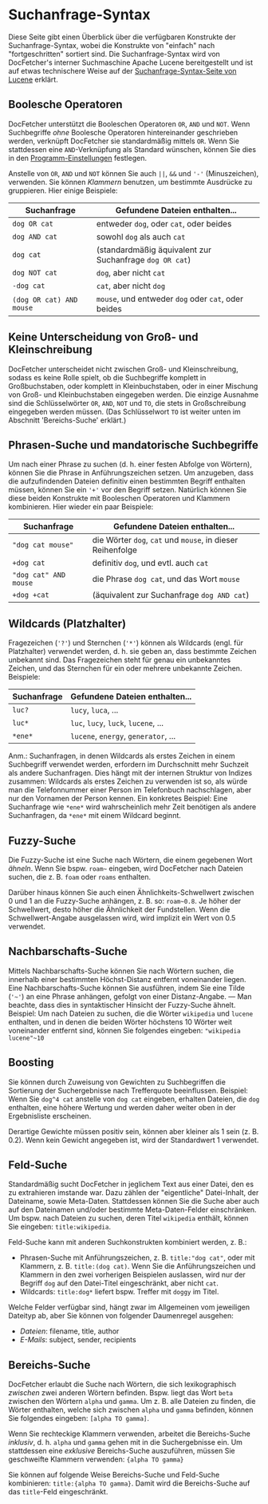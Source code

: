 Suchanfrage-Syntax
==================
Diese Seite gibt einen Überblick über die verfügbaren Konstrukte der Suchanfrage-Syntax, wobei die Konstrukte von "einfach" nach "fortgeschritten" sortiert sind. Die Suchanfrage-Syntax wird von DocFetcher's interner Suchmaschine Apache Lucene bereitgestellt und ist auf etwas technischere Weise auf der [Suchanfrage-Syntax-Seite von Lucene](http://lucene.apache.org/java/3_4_0/queryparsersyntax.html) erklärt.


Boolesche Operatoren
--------------------
DocFetcher unterstützt die Booleschen Operatoren `OR`, `AND` und `NOT`. Wenn Suchbegriffe *ohne* Boolesche Operatoren hintereinander geschrieben werden, verknüpft DocFetcher sie standardmäßig mittels `OR`. Wenn Sie stattdessen eine `AND`-Verknüpfung als Standard wünschen, können Sie dies in den [Programm-Einstellungen](Preferences.html) festlegen.

Anstelle von `OR`, `AND` und `NOT` können Sie auch `||`, `&&` und `'-'` (Minuszeichen), verwenden. Sie können *Klammern* benutzen, um bestimmte Ausdrücke zu gruppieren. Hier einige Beispiele:

Suchanfrage              | Gefundene Dateien enthalten...
-------------------------|---------------------------------------------
`dog OR cat`             | entweder `dog`, oder `cat`, oder beides
`dog AND cat`            | sowohl `dog` als auch `cat`
`dog cat`                | (standardmäßig äquivalent zur Suchanfrage `dog OR cat`)
`dog NOT cat`            | `dog`, aber nicht `cat`
`-dog cat`               | `cat`, aber nicht `dog`
`(dog OR cat) AND mouse` | `mouse`, und entweder `dog` oder `cat`, oder beides


Keine Unterscheidung von Groß- und Kleinschreibung
--------------------------------------------------
DocFetcher unterscheidet nicht zwischen Groß- und Kleinschreibung, sodass es keine Rolle spielt, ob die Suchbegriffe komplett in Großbuchstaben, oder komplett in Kleinbuchstaben, oder in einer Mischung von Groß- und Kleinbuchstaben eingegeben werden. Die einzige Ausnahme sind die Schlüsselwörter `OR`, `AND`, `NOT` und `TO`, die stets in Großschreibung eingegeben werden müssen. (Das Schlüsselwort `TO` ist weiter unten im Abschnitt 'Bereichs-Suche' erklärt.)


Phrasen-Suche und mandatorische Suchbegriffe
--------------------------------------------
Um nach einer Phrase zu suchen (d.&nbsp;h. einer festen Abfolge von Wörtern), können Sie die Phrase in Anführungszeichen setzen. Um anzugeben, dass die aufzufindenden Dateien definitiv einen bestimmten Begriff enthalten müssen, können Sie ein `'+'` vor den Begriff setzen. Natürlich können Sie diese beiden Konstrukte mit Booleschen Operatoren und Klammern kombinieren. Hier wieder ein paar Beispiele:

Suchanfrage           | Gefundene Dateien enthalten...
----------------------|-------------------------------------
`"dog cat mouse"`     | die Wörter `dog`, `cat` und `mouse`, in dieser Reihenfolge
`+dog cat`            | definitiv `dog`, und evtl. auch `cat`
`"dog cat" AND mouse` | die Phrase `dog cat`, und das Wort `mouse`
`+dog +cat`           | (äquivalent zur Suchanfrage `dog AND cat`)


Wildcards (Platzhalter)
-----------------------
Fragezeichen (`'?'`) und Sternchen (`'*'`) können als Wildcards (engl. für Platzhalter) verwendet werden, d.&nbsp;h. sie geben an, dass bestimmte Zeichen unbekannt sind. Das Fragezeichen steht für genau ein unbekanntes Zeichen, und das Sternchen für ein oder mehrere unbekannte Zeichen. Beispiele:

Suchanfrage  | Gefundene Dateien enthalten...
-------------|-------------------------------------
`luc?`       | `lucy`, `luca`, ...
`luc*`       | `luc`, `lucy`, `luck`, `lucene`, ...
`*ene*`      | `lucene`, `energy`, `generator`, ...

Anm.: Suchanfragen, in denen Wildcards als erstes Zeichen in einem Suchbegriff verwendet werden, erfordern im Durchschnitt mehr Suchzeit als andere Suchanfragen. Dies hängt mit der internen Struktur von Indizes zusammen: Wildcards als erstes Zeichen zu verwenden ist so, als würde man die Telefonnummer einer Person im Telefonbuch nachschlagen, aber nur den Vornamen der Person kennen. Ein konkretes Beispiel: Eine Suchanfrage wie `*ene*` wird wahrscheinlich mehr Zeit benötigen als andere Suchanfragen, da `*ene*` mit einem Wildcard beginnt.


Fuzzy-Suche
-----------
Die Fuzzy-Suche ist eine Suche nach Wörtern, die einem gegebenen Wort *ähneln*. Wenn Sie bspw. `roam~` eingeben, wird DocFetcher nach Dateien suchen, die z.&nbsp;B. `foam` oder `roams` enthalten.

Darüber hinaus können Sie auch einen Ähnlichkeits-Schwellwert zwischen 0 und 1 an die Fuzzy-Suche anhängen, z.&nbsp;B. so: `roam~0.8`. Je höher der Schwellwert, desto höher die Ähnlichkeit der Fundstellen. Wenn die Schwellwert-Angabe ausgelassen wird, wird implizit ein Wert von 0.5 verwendet.


Nachbarschafts-Suche
--------------------
Mittels Nachbarschafts-Suche können Sie nach Wörtern suchen, die innerhalb einer bestimmten Höchst-Distanz entfernt voneinander liegen. Eine Nachbarschafts-Suche können Sie ausführen, indem Sie eine Tilde (`'~'`) an eine Phrase anhängen, gefolgt von einer Distanz-Angabe. &mdash; Man beachte, dass dies in syntaktischer Hinsicht der Fuzzy-Suche ähnelt. Beispiel: Um nach Dateien zu suchen, die die Wörter `wikipedia` und `lucene` enthalten, und in denen die beiden Wörter höchstens 10 Wörter weit voneinander entfernt sind, können Sie folgendes eingeben: `"wikipedia lucene"~10`


Boosting
--------
Sie können durch Zuweisung von Gewichten zu Suchbegriffen die Sortierung der Suchergebnisse nach Trefferquote beeinflussen. Beispiel: Wenn Sie `dog^4 cat` anstelle von `dog cat` eingeben, erhalten Dateien, die `dog` enthalten, eine höhere Wertung und werden daher weiter oben in der Ergebnisliste erscheinen.

Derartige Gewichte müssen positiv sein, können aber kleiner als 1 sein (z.&nbsp;B. 0.2). Wenn kein Gewicht angegeben ist, wird der Standardwert 1 verwendet.


Feld-Suche
----------
Standardmäßig sucht DocFetcher in jeglichem Text aus einer Datei, den es zu extrahieren imstande war. Dazu zählen der "eigentliche" Datei-Inhalt, der Dateiname, sowie Meta-Daten. Stattdessen können Sie die Suche aber auch auf den Dateinamen und/oder bestimmte Meta-Daten-Felder einschränken. Um bspw. nach Dateien zu suchen, deren Titel `wikipedia` enthält, können Sie eingeben: `title:wikipedia`.

Feld-Suche kann mit anderen Suchkonstrukten kombiniert werden, z.&nbsp;B.:

* Phrasen-Suche mit Anführungszeichen, z.&nbsp;B. `title:"dog cat"`, oder mit Klammern, z.&nbsp;B. `title:(dog cat)`. Wenn Sie die Anführungszeichen und Klammern in den zwei vorherigen Beispielen auslassen, wird nur der Begriff `dog` auf den Datei-Titel eingeschränkt, aber nicht `cat`.
* Wildcards: `title:dog*` liefert bspw. Treffer mit `doggy` im Titel.

Welche Felder verfügbar sind, hängt zwar im Allgemeinen vom jeweiligen Dateityp ab, aber Sie können von folgender Daumenregel ausgehen:

<!-- Do not translate the following field names (filename, title, etc.) -->
* *Dateien*: filename, title, author
* *E-Mails*: subject, sender, recipients


Bereichs-Suche
--------------
DocFetcher erlaubt die Suche nach Wörtern, die sich lexikographisch *zwischen* zwei anderen Wörtern befinden. Bspw. liegt das Wort `beta` zwischen den Wörtern `alpha` und `gamma`. Um z.&nbsp;B. alle Dateien zu finden, die Wörter enthalten, welche sich zwischen `alpha` und `gamma` befinden, können Sie folgendes eingeben: `[alpha TO gamma]`.

Wenn Sie rechteckige Klammern verwenden, arbeitet die Bereichs-Suche *inklusiv*, d.&nbsp;h. `alpha` und `gamma` gehen mit in die Suchergebnisse ein. Um stattdessen eine *exklusive* Bereichs-Suche auszuführen, müssen Sie geschweifte Klammern verwenden: `{alpha TO gamma}`

Sie können auf folgende Weise Bereichs-Suche und Feld-Suche kombinieren: `title:{alpha TO gamma}`. Damit wird die Bereichs-Suche auf das `title`-Feld eingeschränkt.
